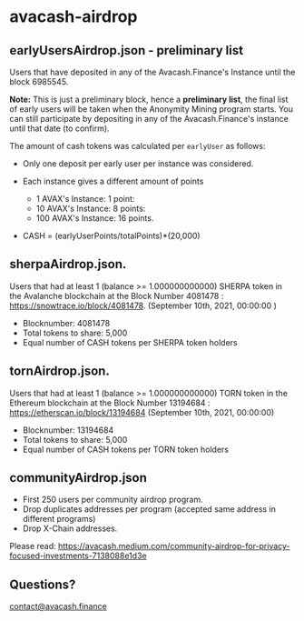 # avacash-airdrop

## earlyUsersAirdrop.json - preliminary list
Users that have deposited in any of the Avacash.Finance's Instance until the block 6985545.

**Note:** This is just a preliminary block, hence a **preliminary list**, the final list of early users will be taken when the Anonymity Mining program starts. You can still participate by depositing in any of the Avacash.Finance's instance until that date (to confirm).

The amount of cash tokens was calculated per `earlyUser` as follows:
- Only one deposit per early user per instance was considered.
- Each instance gives a different amount of points
  - 1 AVAX's Instance: 1 point:
  - 10 AVAX's Instance: 8 points:
  - 100 AVAX's Instance: 16 points.

- CASH = (earlyUserPoints/totalPoints)*(20,000)

## sherpaAirdrop.json.
Users that had at least 1 (balance >= 1.000000000000) SHERPA token in the Avalanche blockchain at the Block Number 4081478 : https://snowtrace.io/block/4081478. (September 10th, 2021, 00:00:00 )

- Blocknumber: 4081478
- Total tokens to share: 5,000
- Equal number of CASH tokens per SHERPA token holders

## tornAirdrop.json.
Users that had at least 1 (balance >= 1.000000000000) TORN token in the Ethereum blockchain at the Block Number 13194684 : https://etherscan.io/block/13194684
(September 10th, 2021, 00:00:00)

- Blocknumber: 13194684
- Total tokens to share: 5,000
- Equal number of CASH tokens per TORN token holders

## communityAirdrop.json
- First 250 users per community airdrop program.
- Drop duplicates addresses per program (accepted same address in different programs)
- Drop X-Chain addresses.

Please read: https://avacash.medium.com/community-airdrop-for-privacy-focused-investments-7138088e1d3e

## Questions?
contact@avacash.finance
